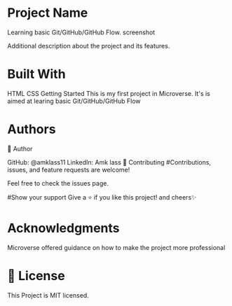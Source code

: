 # Project Name
Learning basic Git/GitHub/GitHub Flow. screenshot

Additional description about the project and its features.

# Built With
HTML
CSS
Getting Started
This is my first project in Microverse. It's is aimed at learing basic Git/GitHub/GitHub Flow

# Authors
👤 Author

GitHub: @amklass11
LinkedIn: Amk lass
🤝 Contributing
#Contributions, issues, and feature requests are welcome!

Feel free to check the issues page.

#Show your support
Give a ⭐️ if you like this project! and cheers✨

 # Acknowledgments
Microverse offered guidance on how to make the project more professional


# 📝 License
This Project is MIT licensed.
